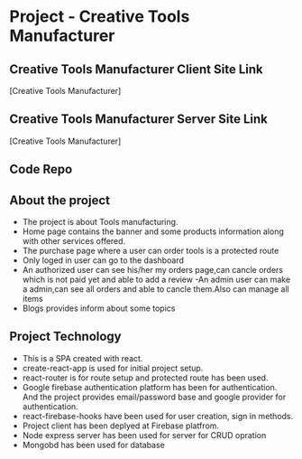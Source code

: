 # Project - Creative Tools Manufacturer

## Creative Tools Manufacturer Client Site Link

[Creative Tools Manufacturer]

## Creative Tools Manufacturer Server Site Link

[Creative Tools Manufacturer]

## Code Repo

## About the project

- The project is about Tools manufacturing.
- Home page contains the banner and some products information along with other services offered.
- The purchase page where a user can order tools is a protected route
- Only loged in user can go to the dashboard
- An authorized user can see his/her my orders page,can cancle orders which is not paid yet and able to add a review
  -An admin user can make a admin,can see all orders and able to cancle them.Also can manage all items
- Blogs provides inform about some topics

## Project Technology

- This is a SPA created with react.
- create-react-app is used for initial project setup.
- react-router is for route setup and protected route has been used.
- Google firebase authentication platform has been for authentication. And the project provides email/password base and google provider for authentication.
- react-firebase-hooks have been used for user creation, sign in methods.
- Project client has been deplyed at Firebase platfrom.
- Node express server has been used for server for CRUD opration
- Mongobd has been used for database
